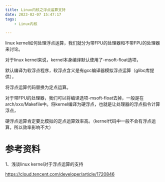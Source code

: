 ```yaml
---
title: Linux内核之浮点运算支持
date: 2023-02-07 15:47:17
tags:
	- Linux内核

---
```




linux kernel如何处理浮点运算，我们就分为带FPU的处理器和不带FPU的处理器来讨论。

对于linux kernel来说，kernel本身编译默认使用了-msoft-float选项，

默认编译为软浮点程序，软浮点含义是有gcc编译器模拟浮点运算（glibc库提供），

将浮点运算代码替换为定点运算。

对于带FPU的处理器，我们可以将编译选项-msoft-float去掉，一般是在arch/xxx/Makefile中。将kernel编译为硬浮点，也就是让处理器的浮点指令计算浮点，

硬浮点运算肯定要比模拟的定点运算效率高。（kernel代码中一般不会有浮点运算，所以效率影响不大）

# 参考资料

1、浅谈linux kernel对于浮点运算的支持

https://cloud.tencent.com/developer/article/1720846

